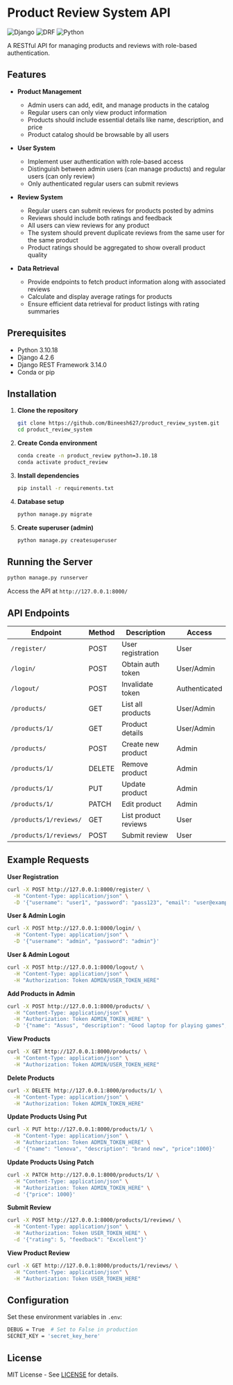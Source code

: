# Product Review System API

![Django](https://img.shields.io/badge/Django-092E20?style=for-the-badge&logo=django&logoColor=white)
![DRF](https://img.shields.io/badge/Django_REST-ff1709?style=for-the-badge&logo=django&logoColor=white)
![Python](https://img.shields.io/badge/Python-3776AB?style=for-the-badge&logo=python&logoColor=white)

A RESTful API for managing products and reviews with role-based authentication.

## Features
- **Product Management**
  - Admin users can add, edit, and manage products in the catalog
  - Regular users can only view product information
  - Products should include essential details like name, description, and price
  - Product catalog should be browsable by all users

- **User System**
  - Implement user authentication with role-based access
  - Distinguish between admin users (can manage products) and regular users (can
only review)
  - Only authenticated regular users can submit reviews

- **Review System**
  - Regular users can submit reviews for products posted by admins
  - Reviews should include both ratings and feedback
  - All users can view reviews for any product
  - The system should prevent duplicate reviews from the same user for the same product
  - Product ratings should be aggregated to show overall product quality

- **Data Retrieval**
  - Provide endpoints to fetch product information along with associated reviews
  - Calculate and display average ratings for products
  - Ensure efficient data retrieval for product listings with rating summaries

## Prerequisites

- Python 3.10.18
- Django 4.2.6
- Django REST Framework 3.14.0
- Conda or pip

## Installation

1. **Clone the repository**
   ```bash
   git clone https://github.com/Bineesh627/product_review_system.git
   cd product_review_system
   ```

2. **Create Conda environment**
   ```bash
   conda create -n product_review python=3.10.18
   conda activate product_review
   ```

3. **Install dependencies**
   ```bash
   pip install -r requirements.txt
   ```

4. **Database setup**
   ```bash
   python manage.py migrate
   ```

5. **Create superuser (admin)**
   ```bash
   python manage.py createsuperuser
   ```

## Running the Server

```bash
python manage.py runserver
```

Access the API at `http://127.0.0.1:8000/`

## API Endpoints

| Endpoint | Method | Description | Access |
|----------|--------|-------------|--------|
| `/register/` | POST | User registration | User |
| `/login/` | POST | Obtain auth token | User/Admin |
| `/logout/` | POST | Invalidate token | Authenticated |
| `/products/` | GET | List all products | User/Admin |
| `/products/1/` |	GET	| Product details | User/Admin |
| `/products/` | POST | Create new product | Admin |
| `/products/1/` | DELETE | Remove product | Admin |
| `/products/1/` | PUT | Update product | Admin |
| `/products/1/` | PATCH | Edit product | Admin |
| `/products/1/reviews/` | GET | List product reviews | User |
| `/products/1/reviews/` |	POST | Submit review | User |


## Example Requests

**User Registration**
```bash
curl -X POST http://127.0.0.1:8000/register/ \
  -H "Content-Type: application/json" \
  -D '{"username": "user1", "password": "pass123", "email": "user@example.com"}'
```

**User & Admin Login**
```bash
curl -X POST http://127.0.0.1:8000/login/ \
  -H "Content-Type: application/json" \
  -D '{"username": "admin", "password": "admin"}'
```

**User & Admin Logout**
```bash
curl -X POST http://127.0.0.1:8000/logout/ \
  -H "Content-Type: application/json" \
  -H "Authorization: Token ADMIN/USER_TOKEN_HERE"
```

**Add Products in Admin**
```bash
curl -X POST http://127.0.0.1:8000/products/ \
  -H "Content-Type: application/json" \
  -H "Authorization: Token ADMIN_TOKEN_HERE" \
  -D '{"name": "Assus", "description": "Good laptop for playing games","price": 60000}'
```

**View Products**
```bash
curl -X GET http://127.0.0.1:8000/products/ \
  -H "Content-Type: application/json" \
  -H "Authorization: Token ADMIN/USER_TOKEN_HERE"
```
**Delete Products**
```bash
curl -X DELETE http://127.0.0.1:8000/products/1/ \
  -H "Content-Type: application/json" \
  -H "Authorization: Token ADMIN_TOKEN_HERE"
```
**Update Products Using Put**
```bash
curl -X PUT http://127.0.0.1:8000/products/1/ \
  -H "Content-Type: application/json" \
  -H "Authorization: Token ADMIN_TOKEN_HERE" \
  -d '{"name": "lenova", "description": "brand new", "price":1000}'
```

**Update Products Using Patch**
```bash
curl -X PATCH http://127.0.0.1:8000/products/1/ \
  -H "Content-Type: application/json" \
  -H "Authorization: Token ADMIN_TOKEN_HERE" \
  -d '{"price": 1000}'
```

**Submit Review**
```bash
curl -X POST http://127.0.0.1:8000/products/1/reviews/ \
  -H "Content-Type: application/json" \
  -H "Authorization: Token USER_TOKEN_HERE" \
  -d '{"rating": 5, "feedback": "Excellent"}'
```

**View Product Review**
```bash
curl -X GET http://127.0.0.1:8000/products/1/reviews/ \
  -H "Content-Type: application/json" \
  -H "Authorization: Token USER_TOKEN_HERE"
```

## Configuration

Set these environment variables in `.env`:
```bash
DEBUG = True  # Set to False in production
SECRET_KEY = 'secret_key_here'
```

## License

MIT License - See [LICENSE](LICENSE) for details.